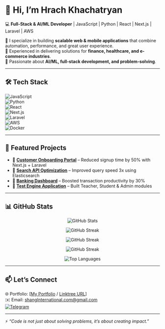 # 👋 Hi, I’m Hrach Khachatryan  

💻 **Full-Stack & AI/ML Developer** | JavaScript | Python | React | Next.js | Laravel | AWS  

🔹 I specialize in building **scalable web & mobile applications** that combine automation, performance, and great user experience.  
🔹 Experienced in delivering solutions for **finance, healthcare, and e-commerce industries**.  
🔹 Passionate about **AI/ML, full-stack development, and problem-solving**.  

---

## 🛠️ Tech Stack  

![JavaScript](https://img.shields.io/badge/JavaScript-F7DF1E?logo=javascript&logoColor=black)  
![Python](https://img.shields.io/badge/Python-3776AB?logo=python&logoColor=white)  
![React](https://img.shields.io/badge/React-61DAFB?logo=react&logoColor=black)  
![Next.js](https://img.shields.io/badge/Next.js-000000?logo=next.js&logoColor=white)  
![Laravel](https://img.shields.io/badge/Laravel-FF2D20?logo=laravel&logoColor=white)  
![AWS](https://img.shields.io/badge/AWS-232F3E?logo=amazonaws&logoColor=white)  
![Docker](https://img.shields.io/badge/Docker-2496ED?logo=docker&logoColor=white)  

---

## 📌 Featured Projects  

- 🔹 [**Customer Onboarding Portal**](#) – Reduced signup time by 50% with Next.js + Laravel  
- 🔹 [**Search API Optimization**](#) – Improved query speed 3x using Elasticsearch  
- 🔹 [**Banking Dashboard**](#) – Boosted transaction productivity by 30%  
- 🔹 [**Test Engine Application**](#) – Built Teacher, Student & Admin modules  

---

## 📊 GitHub Stats  

<p align="center">
  <img src="https://github-readme-stats.vercel.app/api?username=HrachK777&show_icons=true&theme=tokyonight" alt="GitHub Stats" />
</p>

<p align="center">
  <img src="https://streak-stats.demolab.com?user=HrachK777&theme=tokyonight" alt="GitHub Streak" />
</p>

<p align="center">
  <img src="https://github-readme-streak-stats.herokuapp.com?user=HrachK777&theme=tokyonight" alt="GitHub Streak" />
</p>

<p align="center">
  <img src="https://streak-stats.vercel.app?user=HrachK777&theme=tokyonight" alt="GitHub Streak" />
</p>


<p align="center">
  <img src="https://github-readme-stats.vercel.app/api/top-langs/?username=HrachK777&layout=compact&theme=tokyonight" alt="Top Languages" />
</p>  

---

## 📫 Let’s Connect  

🌐 Portfolio: [[My Portfolio](https://hrach-portfolio.vercel.app/) / [Linktree URL](https://linktr.ee/hrachk)]  
✉️ Email: shangInternational.com@gmail.com  
[![Telegram](https://img.shields.io/badge/Telegram-2CA5E0?logo=telegram&logoColor=white)](https://t.me/hrach0715)  

---

⚡ *“Code is not just about solving problems, it’s about creating impact.”*  
